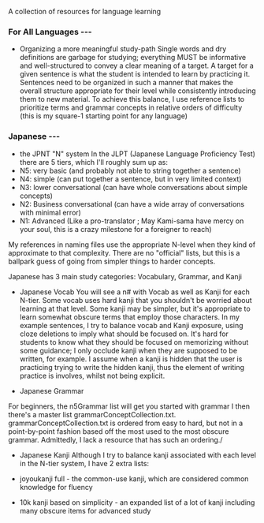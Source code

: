 A collection of resources for language learning

### For All Languages ---

- Organizing a more meaningful study-path
Single words and dry definitions are garbage for studying; everything MUST be informative and well-structured to convey a clear meaning of a target.
A target for a given sentence is what the student is intended to learn by practicing it. 
Sentences need to be organized in such a manner that makes the overall structure appropriate for their level while consistently introducing them to new material.
To achieve this balance, I use reference lists to prioritize terms and grammar concepts in relative orders of difficulty (this is my square-1 starting point for any language) 

### Japanese ---

- the JPNT "N" system
In the JLPT (Japanese Language Proficiency Test) there are 5 tiers, which I'll roughly sum up as:
- N5: very basic (and probably not able to string together a sentence)
- N4: simple (can put together a sentence, but in very limited context)
- N3: lower conversational (can have whole conversations about simple concepts)
- N2: Business conversational (can have a wide array of conversations with minimal error)
- N1: Advanced (Like a pro-translator ; May Kami-sama have mercy on your soul, this is a crazy milestone for a foreigner to reach)

My references in naming files use the appropriate N-level when they kind of approximate to that complexity. 
There are no "official" lists, but this is a ballpark guess of going from simpler things to harder concepts. 

Japanese has 3 main study categories: Vocabulary, Grammar, and Kanji
- Japanese Vocab
You will see a n# with Vocab as well as Kanji for each N-tier.
Some vocab uses hard kanji that you shouldn't be worried about learning at that level. 
Some kanji may be simpler, but it's appropriate to learn somewhat obscure terms that employ those characters.
In my example sentences, I try to balance vocab and Kanji exposure, using cloze deletions to imply what should be focused on. It's hard for students to know what they should be focused on memorizing without some guidance; I only occlude kanji when they are supposed to be written, for example.
I assume when a kanji is hidden that the user is practicing trying to write the hidden kanji, thus the element of writing practice is involves, whilst not being explicit.

- Japanese Grammar

For beginners, the n5Grammar list will get you started with grammar
I then there's a master list grammarConceptCollection.txt. 
grammarConceptCollection.txt is ordered from easy to hard, but not in a point-by-point fashion based off the most used to the most obscure grammar. Admittedly, I lack a resource that has such an ordering./

- Japanese Kanji
Although I try to balance kanji associated with each level in the N-tier system, I have 2 extra lists:

- joyoukanji full - the common-use kanji, which are considered common knowledge for fluency

- 10k kanji based on simplicity - an expanded list of a lot of kanji including many obscure items for advanced study


